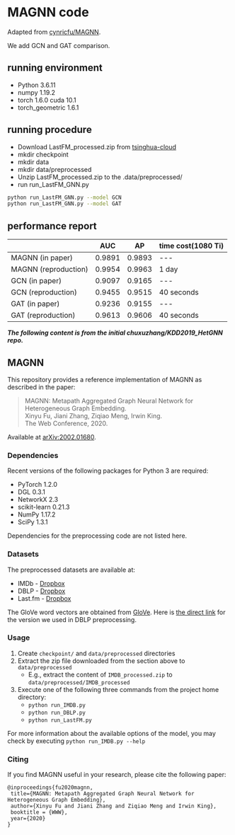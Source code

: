 
# MAGNN code

Adapted from [cynricfu/MAGNN](https://github.com/cynricfu/MAGNN).

We add GCN and GAT comparison.

## running environment

* Python 3.6.11
* numpy 1.19.2
* torch 1.6.0 cuda 10.1
* torch_geometric 1.6.1

## running procedure

* Download LastFM_processed.zip from [tsinghua-cloud](https://cloud.tsinghua.edu.cn/d/9870e66d3c4f40c7b31a/files/?p=%2Fpreprocessed%2FLastFM_processed.zip)
* mkdir checkpoint
* mkdir data
* mkdir data/preprocessed
* Unzip LastFM_processed.zip to the .data/preprocessed/
* run run_LastFM_GNN.py

```bash
python run_LastFM_GNN.py --model GCN
python run_LastFM_GNN.py --model GAT 
```

## performance report

|                      |     AUC   |    AP     | time cost(1080 Ti) |
| ---------------------- | --------- | --------- | --------- |
| MAGNN (in paper)   | 0.9891     | 0.9893   | ---  |
| MAGNN (reproduction)   | 0.9954     | 0.9963   | 1 day|
| GCN (in paper)       | 0.9097| 0.9165| ---|
| GCN (reproduction)       | 0.9455| 0.9515|  40 seconds |
| GAT (in paper)       | 0.9236    | 0.9155    |   ---|
| GAT (reproduction)       | 0.9613    | 0.9606    | 40 seconds |

***The following content is from the initial chuxuzhang/KDD2019_HetGNN repo.***
## MAGNN

This repository provides a reference implementation of MAGNN as described in the paper:
> MAGNN: Metapath Aggregated Graph Neural Network for Heterogeneous Graph Embedding.<br>
> Xinyu Fu, Jiani Zhang, Ziqiao Meng, Irwin King.<br>
> The Web Conference, 2020.

Available at [arXiv:2002.01680](https://arxiv.org/abs/2002.01680).

### Dependencies

Recent versions of the following packages for Python 3 are required:
* PyTorch 1.2.0
* DGL 0.3.1
* NetworkX 2.3
* scikit-learn 0.21.3
* NumPy 1.17.2
* SciPy 1.3.1

Dependencies for the preprocessing code are not listed here.

### Datasets

The preprocessed datasets are available at:
* IMDb - [Dropbox](https://www.dropbox.com/s/g0btk9ctr1es39x/IMDB_processed.zip?dl=0)
* DBLP - [Dropbox](https://www.dropbox.com/s/yh4grpeks87ugr2/DBLP_processed.zip?dl=0)
* Last.fm - [Dropbox](https://www.dropbox.com/s/jvlbs09pz6zwcka/LastFM_processed.zip?dl=0)

The GloVe word vectors are obtained from [GloVe](https://nlp.stanford.edu/projects/glove/). Here is [the direct link](http://nlp.stanford.edu/data/glove.6B.zip) for the version we used in DBLP preprocessing.

### Usage

1. Create `checkpoint/` and `data/preprocessed` directories
2. Extract the zip file downloaded from the section above to `data/preprocessed`
    * E.g., extract the content of `IMDB_processed.zip` to `data/preprocessed/IMDB_processed`
2. Execute one of the following three commands from the project home directory:
    * `python run_IMDB.py`
    * `python run_DBLP.py`
    * `python run_LastFM.py`

For more information about the available options of the model, you may check by executing `python run_IMDB.py --help`

### Citing

If you find MAGNN useful in your research, please cite the following paper:

	@inproceedings{fu2020magnn,
     title={MAGNN: Metapath Aggregated Graph Neural Network for Heterogeneous Graph Embedding},
     author={Xinyu Fu and Jiani Zhang and Ziqiao Meng and Irwin King},
     booktitle = {WWW},
     year={2020}
    }
